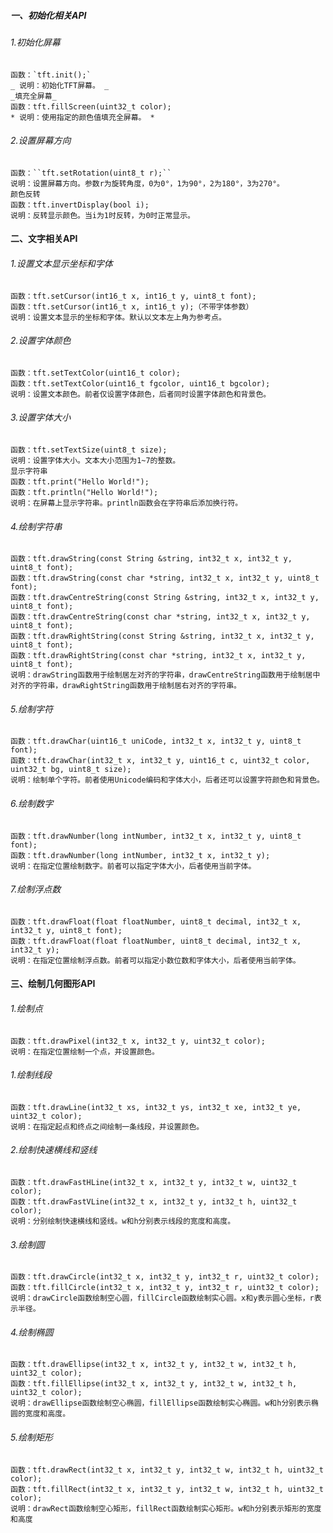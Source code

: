 ##### 一、初始化相关API
  ###### 1.初始化屏幕
    函数：`tft.init();`
    _ 说明：初始化TFT屏幕。 _
    _填充全屏幕_
    函数：tft.fillScreen(uint32_t color);
    * 说明：使用指定的颜色值填充全屏幕。 *

  ###### 2.设置屏幕方向
    函数：``tft.setRotation(uint8_t r);``
    说明：设置屏幕方向。参数r为旋转角度，0为0°，1为90°，2为180°，3为270°。
    颜色反转
    函数：tft.invertDisplay(bool i);
    说明：反转显示颜色。当i为1时反转，为0时正常显示。

#### 二、文字相关API
  ###### 1.设置文本显示坐标和字体
    函数：tft.setCursor(int16_t x, int16_t y, uint8_t font);
    函数：tft.setCursor(int16_t x, int16_t y);（不带字体参数）
    说明：设置文本显示的坐标和字体。默认以文本左上角为参考点。

  ###### 2.设置字体颜色
    函数：tft.setTextColor(uint16_t color);
    函数：tft.setTextColor(uint16_t fgcolor, uint16_t bgcolor);
    说明：设置文本颜色。前者仅设置字体颜色，后者同时设置字体颜色和背景色。

  ###### 3.设置字体大小
    函数：tft.setTextSize(uint8_t size);
    说明：设置字体大小。文本大小范围为1~7的整数。
    显示字符串
    函数：tft.print("Hello World!");
    函数：tft.println("Hello World!");
    说明：在屏幕上显示字符串。println函数会在字符串后添加换行符。

  ###### 4.绘制字符串
    函数：tft.drawString(const String &string, int32_t x, int32_t y, uint8_t font);
    函数：tft.drawString(const char *string, int32_t x, int32_t y, uint8_t font);
    函数：tft.drawCentreString(const String &string, int32_t x, int32_t y, uint8_t font);
    函数：tft.drawCentreString(const char *string, int32_t x, int32_t y, uint8_t font);
    函数：tft.drawRightString(const String &string, int32_t x, int32_t y, uint8_t font);
    函数：tft.drawRightString(const char *string, int32_t x, int32_t y, uint8_t font);
    说明：drawString函数用于绘制居左对齐的字符串，drawCentreString函数用于绘制居中对齐的字符串，drawRightString函数用于绘制居右对齐的字符串。

  ###### 5.绘制字符
    函数：tft.drawChar(uint16_t uniCode, int32_t x, int32_t y, uint8_t font);
    函数：tft.drawChar(int32_t x, int32_t y, uint16_t c, uint32_t color, uint32_t bg, uint8_t size);
    说明：绘制单个字符。前者使用Unicode编码和字体大小，后者还可以设置字符颜色和背景色。

  ###### 6.绘制数字
    函数：tft.drawNumber(long intNumber, int32_t x, int32_t y, uint8_t font);
    函数：tft.drawNumber(long intNumber, int32_t x, int32_t y);
    说明：在指定位置绘制数字。前者可以指定字体大小，后者使用当前字体。

  ###### 7.绘制浮点数
    函数：tft.drawFloat(float floatNumber, uint8_t decimal, int32_t x, int32_t y, uint8_t font);
    函数：tft.drawFloat(float floatNumber, uint8_t decimal, int32_t x, int32_t y);
    说明：在指定位置绘制浮点数。前者可以指定小数位数和字体大小，后者使用当前字体。

#### 三、绘制几何图形API
  ###### 1.绘制点
    函数：tft.drawPixel(int32_t x, int32_t y, uint32_t color);
    说明：在指定位置绘制一个点，并设置颜色。

  ###### 1.绘制线段
    函数：tft.drawLine(int32_t xs, int32_t ys, int32_t xe, int32_t ye, uint32_t color);
    说明：在指定起点和终点之间绘制一条线段，并设置颜色。

  ###### 2.绘制快速横线和竖线
    函数：tft.drawFastHLine(int32_t x, int32_t y, int32_t w, uint32_t color);
    函数：tft.drawFastVLine(int32_t x, int32_t y, int32_t h, uint32_t color);
    说明：分别绘制快速横线和竖线。w和h分别表示线段的宽度和高度。

  ###### 3.绘制圆
    函数：tft.drawCircle(int32_t x, int32_t y, int32_t r, uint32_t color);
    函数：tft.fillCircle(int32_t x, int32_t y, int32_t r, uint32_t color);
    说明：drawCircle函数绘制空心圆，fillCircle函数绘制实心圆。x和y表示圆心坐标，r表示半径。

  ###### 4.绘制椭圆
    函数：tft.drawEllipse(int32_t x, int32_t y, int32_t w, int32_t h, uint32_t color);
    函数：tft.fillEllipse(int32_t x, int32_t y, int32_t w, int32_t h, uint32_t color);
    说明：drawEllipse函数绘制空心椭圆，fillEllipse函数绘制实心椭圆。w和h分别表示椭圆的宽度和高度。

  ###### 5.绘制矩形
    函数：tft.drawRect(int32_t x, int32_t y, int32_t w, int32_t h, uint32_t color);
    函数：tft.fillRect(int32_t x, int32_t y, int32_t w, int32_t h, uint32_t color);
    说明：drawRect函数绘制空心矩形，fillRect函数绘制实心矩形。w和h分别表示矩形的宽度和高度